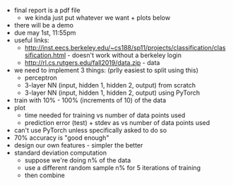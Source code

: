 - final report is a pdf file
	- we kinda just put whatever we want + plots below
- there will be a demo
- due may 1st, 11:55pm
- useful links:
	- http://inst.eecs.berkeley.edu/~cs188/sp11/projects/classification/classification.html - doesn't work without a berkeley login
	- http://rl.cs.rutgers.edu/fall2019/data.zip - data
- we need to implement 3 things: (prlly easiest to split using this)
	- perceptron
	- 3-layer NN (input, hidden 1, hidden 2, output) from scratch
	- 3-layer NN (input, hidden 1, hidden 2, output) using PyTorch
- train with 10% - 100% (increments of 10) of the data
- plot
	- time needed for training vs number of data points used
	- prediction error (test) + stdev as vs number of data points used
- can't use PyTorch unless specifically asked to do so
- 70% accuracy is "good enough"
- design our own features - simpler the better
- standard deviation computation
	- suppose we're doing n% of the data
	- use a different random sample n% for 5 iterations of training
	- then combine

